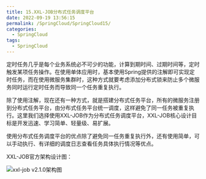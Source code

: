 ```yaml
---
title: 15.XXL-JOB分布式任务调度平台
date: 2022-09-19 13:56:15
permalink: /SpringCloud/SpringCloud15/
categories: 
  - SpringCloud
tags: 
  - SpringCloud
---
```


定时任务几乎是每个业务系统必不可少的功能，计算到期时间、过期时间等，定时触发某项任务操作。在使用单体应用时，基本使用Spring提供的注解即可实现定时任务，而在使用微服务集群时，这种方式就要考虑添加分布式锁来防止多个微服务同时运行定时任务而导致同一个任务重复执行。

除了使用注解，现在还有一种方式，就是搭建分布式任务平台，所有的微服务注册到分布式任务平台，由分布式任务平台统一调度，这样避免了同一任务被重复执行。这里我们选择使用XXL-JOB作为分布式任务调度平台，XXL-JOB核心设计目标是开发迅速、学习简单、轻量级、易扩展。

使用分布式任务调度平台的优点除了避免同一任务重复执行外，还有使用简单，可以手动执行、有详细的调度日志查看任务具体执行情况等优点。

XXL-JOB官方架构设计图：

![xxl-job v2.1.0架构图](https://img2022.cnblogs.com/blog/460952/202206/460952-20220610125547473-1140802059.png)
